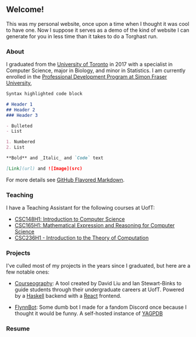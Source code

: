 ## Welcome!

This was my personal website, once upon a time when I thought it was cool to have one. Now I suppose it serves as a demo of the kind of website I can generate for you in less time than it takes to do a Torghast run.

### About

I graduated from the [University of Toronto](https://www.utoronto.ca/) in 2017 with a specialist in Computer Science, major in Biology, and minor in Statistics. I am currently enrolled in the [Professional Development Program at Simon Fraser University](https://www.sfu.ca/education/teachersed/programs/pdp/overview.html), 

```markdown
Syntax highlighted code block

# Header 1
## Header 2
### Header 3

- Bulleted
- List

1. Numbered
2. List

**Bold** and _Italic_ and `Code` text

[Link](url) and ![Image](src)
```

For more details see [GitHub Flavored Markdown](https://guides.github.com/features/mastering-markdown/).

### Teaching

I have a Teaching Assistant for the following courses at UofT:

- [CSC148H1: Introduction to Computer Science](https://artsci.calendar.utoronto.ca/section/Computer-Science#courses)
- [CSC165H1: Mathematical Expression and Reasoning for Computer Science](https://artsci.calendar.utoronto.ca/section/Computer-Science#courses)
- [CSC236H1 - Introduction to the Theory of Computation](https://artsci.calendar.utoronto.ca/section/Computer-Science#courses)

### Projects

I've culled most of my projects in the years since I graduated, but here are a few notable ones:

- [Courseography](https://github.com/Courseography/courseography): A tool created by David Liu and Ian Stewart-Binks to guide students through their undergraduate careers at UofT. Powered by a [Haskell](https://www.haskell.org/) backend with a [React](https://reactjs.org/) frontend.

- [FlynnBot](https://discord.com/developers/applications/770906949898338305/information): Some dumb bot I made for a fandom Discord once because I thought it would be funny. A self-hosted instance of [YAGPDB](https://yagpdb.xyz/)

### Resume
